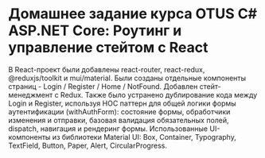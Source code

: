 # Домашнее задание курса OTUS C# ASP.NET Core: Роутинг и управление стейтом с React

В React-проект были добавлены react-router, react-redux, @reduxjs/toolkit и mui/material.
Были созданы отдельные компоненты страниц - Login / Register / Home / NotFound.
Добавлен стейт-менеджмент с Redux.
Также было устранено дублирование кода между Login и Register, используя HOC паттерн для общей логики формы аутентификации (withAuthForm): состояние формы, обработчики изменения и отправки, базовая валидация обязательных полей, dispatch, навигация и рендеринг формы.
Использованные UI-компоненты из библиотеки Material UI: Box, Container, Typography, TextField, Button, Paper, Alert, CircularProgress.